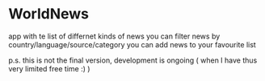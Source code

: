 # WorldNews

app with te list of differnet kinds of news
you can filter news by country/language/source/category
you can add news to your favourite list

p.s. this is not the final version, development is ongoing ( when I have thus very limited free time :) )
